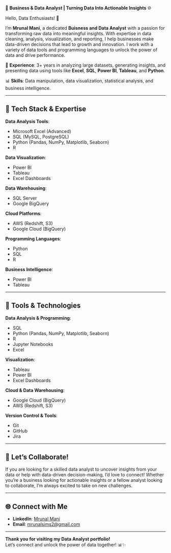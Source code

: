 🚀 **Business & Data Analyst | Turning Data Into Actionable Insights** 🌐

Hello, Data Enthusiasts! 👋

I’m **Mrunal Mani**, a dedicated **Buisness and Data Analyst** with a passion for transforming raw data into meaningful insights. With expertise in data cleaning, analysis, visualization, and reporting, I help businesses make data-driven decisions that lead to growth and innovation. I work with a variety of data tools and programming languages to unlock the power of data and drive performance.

🔭 **Experience**: 3+ years in analyzing large datasets, generating insights, and presenting data using tools like **Excel**, **SQL**, **Power BI**, **Tableau**, and **Python**.

📊 **Skills**: Data manipulation, data visualization, statistical analysis, and business intelligence. 

---

## 🚀 Tech Stack & Expertise

**Data Analysis Tools**:  
- Microsoft Excel (Advanced)  
- SQL (MySQL, PostgreSQL)  
- Python (Pandas, NumPy, Matplotlib, Seaborn)  
- R  

**Data Visualization**:  
- Power BI  
- Tableau  
- Excel Dashboards  

**Data Warehousing**:  
- SQL Server  
- Google BigQuery  

**Cloud Platforms**:  
- AWS (Redshift, S3)  
- Google Cloud (BigQuery)  

**Programming Languages**:  
- Python  
- SQL  
- R  

**Business Intelligence**:  
- Power BI  
- Tableau  

---

## 🔧 Tools & Technologies

**Data Analysis & Programming**:  
- SQL  
- Python (Pandas, NumPy, Matplotlib, Seaborn)  
- R  
- Jupyter Notebooks  
- Excel  

**Visualization**:  
- Tableau  
- Power BI  
- Excel Dashboards  

**Cloud & Data Warehousing**:  
- Google Cloud (BigQuery)  
- AWS (Redshift, S3)  

**Version Control & Tools**:  
- Git  
- GitHub  
- Jira  

---

## 🤝 Let’s Collaborate!

If you are looking for a skilled data analyst to uncover insights from your data or help with data-driven decision-making, I’d love to connect! Whether you’re a business looking for actionable insights or a fellow analyst looking to collaborate, I’m always excited to take on new challenges.

---

## 🌐 Connect with Me

- **LinkedIn**: [Mrunal Mani](https://www.linkedin.com/in/mrunalvitnerkar/)
- **Email**: [mrunalsims2@gmail.com](mailto:mrunalsims2@gmail.com)

---

**Thank you for visiting my Data Analyst portfolio!**  
Let’s connect and unlock the power of data together! 📊✨
